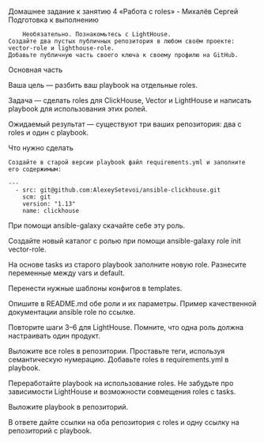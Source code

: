 Домашнее задание к занятию 4 «Работа с roles» - Михалёв Сергей
Подготовка к выполнению

        Необязательно. Познакомьтесь с LightHouse.
    Создайте два пустых публичных репозитория в любом своём проекте: vector-role и lighthouse-role.
    Добавьте публичную часть своего ключа к своему профилю на GitHub.

Основная часть

Ваша цель — разбить ваш playbook на отдельные roles.

Задача — сделать roles для ClickHouse, Vector и LightHouse и написать playbook для использования этих ролей.

Ожидаемый результат — существуют три ваших репозитория: два с roles и один с playbook.

Что нужно сделать

    Создайте в старой версии playbook файл requirements.yml и заполните его содержимым:

    ---
      - src: git@github.com:AlexeySetevoi/ansible-clickhouse.git
        scm: git
        version: "1.13"
        name: clickhouse 

При помощи ansible-galaxy скачайте себе эту роль.

Создайте новый каталог с ролью при помощи ansible-galaxy role init vector-role.

На основе tasks из старого playbook заполните новую role. Разнесите переменные между vars и default.

Перенести нужные шаблоны конфигов в templates.

Опишите в README.md обе роли и их параметры. Пример качественной документации ansible role по ссылке.

Повторите шаги 3–6 для LightHouse. Помните, что одна роль должна настраивать один продукт.

Выложите все roles в репозитории. Проставьте теги, используя семантическую нумерацию. Добавьте roles в requirements.yml в playbook.

Переработайте playbook на использование roles. Не забудьте про зависимости LightHouse и возможности совмещения roles с tasks.

Выложите playbook в репозиторий.

В ответе дайте ссылки на оба репозитория с roles и одну ссылку на репозиторий с playbook.
